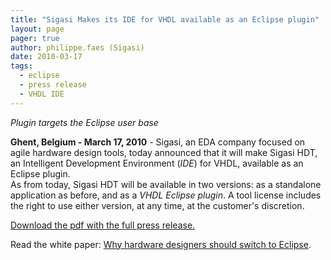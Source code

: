 ```yaml
---
title: "Sigasi Makes its IDE for VHDL available as an Eclipse plugin"
layout: page 
pager: true
author: philippe.faes (Sigasi)
date: 2010-03-17
tags: 
  - eclipse
  - press release
  - VHDL IDE
---
```

<div class="content">
<p><em>Plugin targets the Eclipse user base </em></p><p><strong>Ghent, Belgium - March 17, 2010</strong> - Sigasi, an EDA company focused on agile hardware design tools, today announced that it will make Sigasi HDT, an Intelligent Development Environment (<em>IDE</em>) for VHDL, available as an Eclipse plugin.<br/>As from today, Sigasi HDT will be available in two versions: as a standalone<br/>application as before, and as a <em>VHDL Eclipse plugin</em>. A tool license includes the right to use either version, at any time, at the customer's discretion. </p><p><a href="/sites/www.sigasi.com/files/press-release-Eclipse-2010-03-17.pdf">Download the pdf with the full press release.</a></p><p>Read the white paper: <a href="/node/455">Why hardware designers should switch to Eclipse</a>.</p>  </div>

